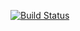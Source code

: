 [![Build Status](https://travis-ci.com/teogenesmoura/tutorialteste.svg?token=3bCW5UFd83ZzsmxqSKzD&branch=master)](https://travis-ci.com/teogenesmoura/tutorialteste)